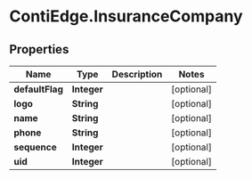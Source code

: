 # ContiEdge.InsuranceCompany

## Properties
Name | Type | Description | Notes
------------ | ------------- | ------------- | -------------
**defaultFlag** | **Integer** |  | [optional] 
**logo** | **String** |  | [optional] 
**name** | **String** |  | [optional] 
**phone** | **String** |  | [optional] 
**sequence** | **Integer** |  | [optional] 
**uid** | **Integer** |  | [optional] 


